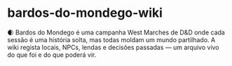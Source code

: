 # bardos-do-mondego-wiki
🌒 Bardos do Mondego é uma campanha West Marches de D&amp;D onde cada sessão é uma história solta, mas todas moldam um mundo partilhado. A wiki regista locais, NPCs, lendas e decisões passadas — um arquivo vivo do que foi e do que poderá vir.
